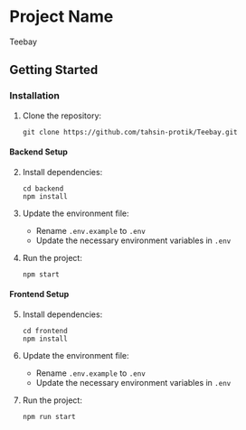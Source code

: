 # Project Name
Teebay

## Getting Started

### Installation
1. Clone the repository:
    ```shell
    git clone https://github.com/tahsin-protik/Teebay.git
    ```

#### Backend Setup
2. Install dependencies:
    ```shell
    cd backend
    npm install
    ```

3. Update the environment file:
    - Rename `.env.example` to `.env`
    - Update the necessary environment variables in `.env`

4. Run the project:
    ```shell
    npm start
    ```

#### Frontend Setup
5. Install dependencies:
    ```shell
    cd frontend
    npm install
    ```

6. Update the environment file:
    - Rename `.env.example` to `.env`
    - Update the necessary environment variables in `.env`

7. Run the project:
    ```shell
    npm run start
    ```
